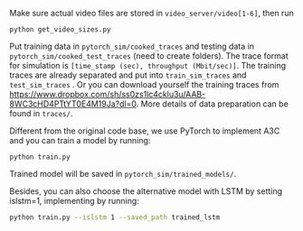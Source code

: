 Make sure actual video files are stored in `video_server/video[1-6]`, then run
```
python get_video_sizes.py
```

Put training data in `pytorch_sim/cooked_traces` and testing data in `pytorch_sim/cooked_test_traces` (need to create folders). The trace format for simulation is `[time_stamp (sec), throughput (Mbit/sec)]`. The training traces are already separated and put into `train_sim_traces` and `test_sim_traces` . Or you can download yourself the training traces from https://www.dropbox.com/sh/ss0zs1lc4cklu3u/AAB-8WC3cHD4PTtYT0E4M19Ja?dl=0. More details of data preparation can be found in `traces/`.

Different from the original code base, we use PyTorch to implement A3C and you can train a model by running:

```
python train.py
```

Trained model will be saved in `pytorch_sim/trained_models/`.

Besides, you can also choose the alternative model with LSTM by setting islstm=1, implementing by running:

```bash
python train.py --islstm 1 --saved_path trained_lstm
```

